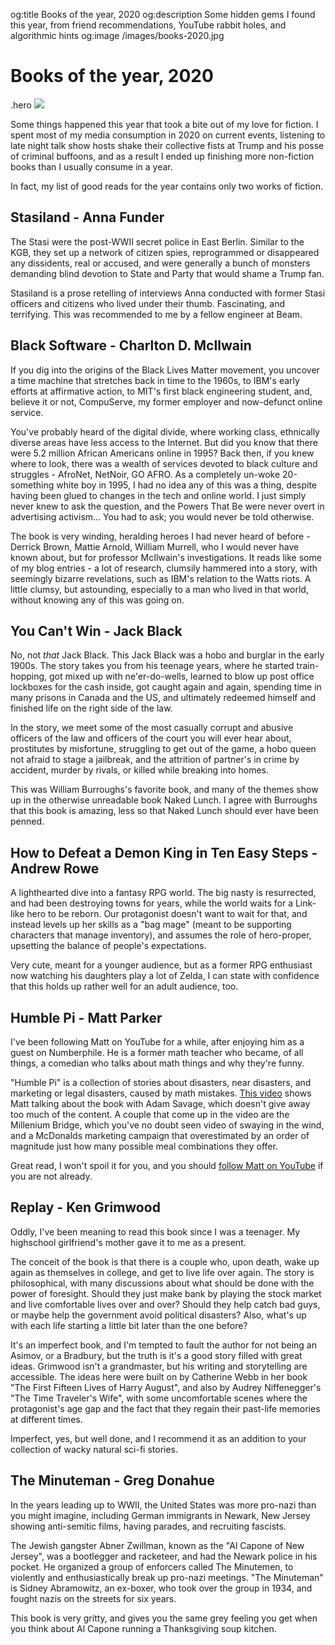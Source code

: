 og:title Books of the year, 2020
og:description Some hidden gems I found this year, from friend recommendations, YouTube rabbit holes, and algorithmic hints
og:image /images/books-2020.jpg

# Books of the year, 2020

.hero
![](/images/books-2020.jpg)

Some things happened this year that took a bite out of my love for fiction. I spent most of my media consumption in 2020 on current events, listening to late night talk show hosts shake their collective fists at Trump and his posse of criminal buffoons, and as a result I ended up finishing more non-fiction books than I usually consume in a year.

In fact, my list of good reads for the year contains only two works of fiction.

## Stasiland - Anna Funder

The Stasi were the post-WWII secret police in East Berlin. Similar to the KGB, they set up a network of citizen spies, reprogrammed or disappeared any dissidents, real or accused, and were generally a bunch of monsters demanding blind devotion to State and Party that would shame a Trump fan.

Stasiland is a prose retelling of interviews Anna conducted with former Stasi officers and citizens who lived under their thumb. Fascinating, and terrifying. This was recommended to me by a fellow engineer at Beam.

## Black Software - Charlton D. McIlwain

If you dig into the origins of the Black Lives Matter movement, you uncover a time machine that stretches back in time to the 1960s, to IBM's early efforts at affirmative action, to MIT's first black engineering student, and, believe it or not, CompuServe, my former employer and now-defunct online service.

You've probably heard of the digital divide, where working class, ethnically diverse areas have less access to the Internet. But did you know that there were 5.2 million African Americans online in 1995? Back then, if you knew where to look, there was a wealth of services devoted to black culture and struggles - AfroNet, NetNoir, GO AFRO. As a completely un-woke 20-something white boy in 1995, I had no idea any of this was a thing, despite having been glued to changes in the tech and online world. I just simply never knew to ask the question, and the Powers That Be were never overt in advertising activism... You had to ask; you would never be told otherwise.

The book is very winding, heralding heroes I had never heard of before - Derrick Brown, Mattie Arnold, William Murrell, who I would never have known about, but for professor McIlwain's investigations. It reads like some of my blog entries - a lot of research, clumsily hammered into a story, with seemingly bizarre revelations, such as IBM's relation to the Watts riots. A little clumsy, but astounding, especially to a man who lived in that world, without knowing any of this was going on.

## You Can't Win - Jack Black

No, not *that* Jack Black. This Jack Black was a hobo and burglar in the early 1900s. The story takes you from his teenage years, where he started train-hopping, got mixed up with ne'er-do-wells, learned to blow up post office lockboxes for the cash inside, got caught again and again, spending time in many prisons in Canada and the US, and ultimately redeemed himself and finished life on the right side of the law.

In the story, we meet some of the most casually corrupt and abusive officers of the law and officers of the court you will ever hear about, prostitutes by misfortune, struggling to get out of the game, a hobo queen not afraid to stage a jailbreak, and the attrition of partner's in crime by accident, murder by rivals, or killed while breaking into homes.

This was William Burroughs's favorite book, and many of the themes show up in the otherwise unreadable book Naked Lunch. I agree with Burroughs that this book is amazing, less so that Naked Lunch should ever have been penned.

## How to Defeat a Demon King in Ten Easy Steps - Andrew Rowe

A lighthearted dive into a fantasy RPG world. The big nasty is resurrected, and had been destroying towns for years, while the world waits for a Link-like hero to be reborn. Our protagonist doesn't want to wait for that, and instead levels up her skills as a "bag mage" (meant to be supporting characters that manage inventory), and assumes the role of hero-proper, upsetting the balance of people's expectations.

Very cute, meant for a younger audience, but as a former RPG enthusiast now watching his daughters play a lot of Zelda, I can state with confidence that this holds up rather well for an adult audience, too.

## Humble Pi - Matt Parker

I've been following Matt on YouTube for a while, after enjoying him as a guest on Numberphile. He is a former math teacher who became, of all things, a comedian who talks about math things and why they're funny.

"Humble Pi" is a collection of stories about disasters, near disasters, and marketing or legal disasters, caused by math mistakes. [This video](https://www.youtube.com/watch?v=ig-2xlXfex4) shows Matt talking about the book with Adam Savage, which doesn't give away too much of the content. A couple that come up in the video are the Millenium Bridge, which you've no doubt seen video of swaying in the wind, and a McDonalds marketing campaign that overestimated by an order of magnitude just how many possible meal combinations they offer.

Great read, I won't spoil it for you, and you should [follow Matt on YouTube](https://www.youtube.com/user/standupmaths) if you are not already.

## Replay - Ken Grimwood

Oddly, I've been meaning to read this book since I was a teenager. My highschool girlfriend's mother gave it to me as a present.

The conceit of the book is that there is a couple who, upon death, wake up again as themselves in college, and get to live life over again. The story is philosophical, with many discussions about what should be done with the power of foresight. Should they just make bank by playing the stock market and live comfortable lives over and over? Should they help catch bad guys, or maybe help the government avoid political disasters? Also, what's up with each life starting a little bit later than the one before?

It's an imperfect book, and I'm tempted to fault the author for not being an Asimov, or a Bradbury, but the truth is it's a good story filled with great ideas. Grimwood isn't a grandmaster, but his writing and storytelling are accessible. The ideas here were built on by Catherine Webb in her book "The First Fifteen Lives of Harry August", and also by Audrey Niffenegger's "The Time Traveler's Wife", with some uncomfortable scenes where the protagonist's age gap and the fact that they regain their past-life memories at different times.

Imperfect, yes, but well done, and I recommend it as an addition to your collection of wacky natural sci-fi stories.

## The Minuteman - Greg Donahue

In the years leading up to WWII, the United States was more pro-nazi than you might imagine, including German immigrants in Newark, New Jersey showing anti-semitic films, having parades, and recruiting fascists.

The Jewish gangster Abner Zwillman, known as the "Al Capone of New Jersey", was a bootlegger and racketeer, and had the Newark police in his pocket. He organized a group of enforcers called The Minutemen, to violently and enthusiastically break up pro-nazi meetings. "The Minuteman" is Sidney Abramowitz, an ex-boxer, who took over the group in 1934, and fought nazis on the streets for six years.

This book is very gritty, and gives you the same grey feeling you get when you think about Al Capone running a Thanksgiving soup kitchen.
